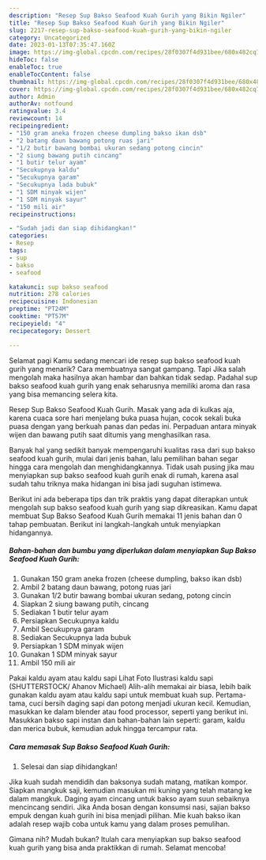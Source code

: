 ```yaml
---
description: "Resep Sup Bakso Seafood Kuah Gurih yang Bikin Ngiler"
title: "Resep Sup Bakso Seafood Kuah Gurih yang Bikin Ngiler"
slug: 2217-resep-sup-bakso-seafood-kuah-gurih-yang-bikin-ngiler
category: Uncategorized
date: 2023-01-13T07:35:47.160Z
image: https://img-global.cpcdn.com/recipes/28f0307f4d931bee/680x482cq70/sup-bakso-seafood-kuah-gurih-foto-resep-utama.jpg
hideToc: false
enableToc: true
enableTocContent: false
thumbnail: https://img-global.cpcdn.com/recipes/28f0307f4d931bee/680x482cq70/sup-bakso-seafood-kuah-gurih-foto-resep-utama.jpg
cover: https://img-global.cpcdn.com/recipes/28f0307f4d931bee/680x482cq70/sup-bakso-seafood-kuah-gurih-foto-resep-utama.jpg
author: Admin
authorAv: notfound
ratingvalue: 3.4
reviewcount: 14
recipeingredient:
- "150 gram aneka frozen cheese dumpling bakso ikan dsb"
- "2 batang daun bawang potong ruas jari"
- "1/2 butir bawang bombai ukuran sedang potong cincin"
- "2 siung bawang putih cincang"
- "1 butir telur ayam"
- "Secukupnya kaldu"
- "Secukupnya garam"
- "Secukupnya lada bubuk"
- "1 SDM minyak wijen"
- "1 SDM minyak sayur"
- "150 mili air"
recipeinstructions:

- "Sudah jadi dan siap dihidangkan!"
categories:
- Resep
tags:
- sup
- bakso
- seafood

katakunci: sup bakso seafood 
nutrition: 278 calories
recipecuisine: Indonesian
preptime: "PT24M"
cooktime: "PT57M"
recipeyield: "4"
recipecategory: Dessert

---
```



Selamat pagi Kamu sedang mencari ide resep sup bakso seafood kuah gurih yang menarik? Cara membuatnya sangat gampang. Tapi Jika salah mengolah maka hasilnya akan hambar dan bahkan tidak sedap. Padahal sup bakso seafood kuah gurih yang enak seharusnya memiliki aroma dan rasa yang bisa memancing selera kita.


Resep Sup Bakso Seafood Kuah Gurih. Masak yang ada di kulkas aja, karena cuaca sore hari menjelang buka puasa hujan, cocok sekali buka puasa dengan yang berkuah panas dan pedas ini. Perpaduan antara minyak wijen dan bawang putih saat ditumis yang menghasilkan rasa.

Banyak hal yang sedikit banyak mempengaruhi kualitas rasa dari sup bakso seafood kuah gurih, mulai dari jenis bahan, lalu pemilihan bahan segar hingga cara mengolah dan menghidangkannya. Tidak usah pusing jika mau menyiapkan sup bakso seafood kuah gurih enak di rumah, karena asal sudah tahu triknya maka hidangan ini bisa jadi suguhan istimewa.


Berikut ini ada beberapa tips dan trik praktis yang dapat diterapkan untuk mengolah sup bakso seafood kuah gurih yang siap dikreasikan. Kamu dapat membuat Sup Bakso Seafood Kuah Gurih memakai 11 jenis bahan dan 0 tahap pembuatan. Berikut ini langkah-langkah untuk menyiapkan hidangannya.

<!--inarticleads1-->

##### Bahan-bahan dan bumbu yang diperlukan dalam menyiapkan Sup Bakso Seafood Kuah Gurih:

1. Gunakan 150 gram aneka frozen (cheese dumpling, bakso ikan dsb)
1. Ambil 2 batang daun bawang, potong ruas jari
1. Gunakan 1/2 butir bawang bombai ukuran sedang, potong cincin
1. Siapkan 2 siung bawang putih, cincang
1. Sediakan 1 butir telur ayam
1. Persiapkan Secukupnya kaldu
1. Ambil Secukupnya garam
1. Sediakan Secukupnya lada bubuk
1. Persiapkan 1 SDM minyak wijen
1. Gunakan 1 SDM minyak sayur
1. Ambil 150 mili air


Pakai kaldu ayam atau kaldu sapi Lihat Foto Ilustrasi kaldu sapi (SHUTTERSTOCK/ Ahanov Michael) Alih-alih memakai air biasa, lebih baik gunakan kaldu ayam atau kaldu sapi untuk membuat kuah sup. Pertama-tama, cuci bersih daging sapi dan potong menjadi ukuran kecil. Kemudian, masukkan ke dalam blender atau food processor, seperti yang berikut ini. Masukkan bakso sapi instan dan bahan-bahan lain seperti: garam, kaldu dan merica bubuk, kemudian aduk hingga tercampur rata. 

<!--inarticleads2-->

##### Cara memasak Sup Bakso Seafood Kuah Gurih:


1. Selesai dan siap dihidangkan!

Jika kuah sudah mendidih dan baksonya sudah matang, matikan kompor. Siapkan mangkuk saji, kemudian masukan mi kuning yang telah matang ke dalam mangkuk. Daging ayam cincang untuk bakso ayam suun sebaiknya mencincang sendiri. Jika Anda bosan dengan konsumsi nasi, sajian bakso empuk dengan kuah gurih ini bisa menjadi pilihan. Mie kuah bakso ikan adalah resep wajib coba untuk kamu yang dalam proses pemulihan. 

Gimana nih? Mudah bukan? Itulah cara menyiapkan sup bakso seafood kuah gurih yang bisa anda praktikkan di rumah. Selamat mencoba!
